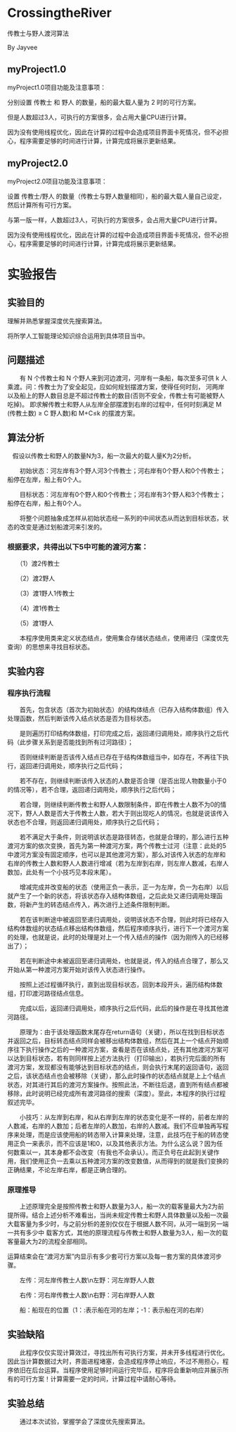 # CrossingtheRiver
传教士与野人渡河算法

By Jayvee

## myProject1.0
myProject1.0项目功能及注意事项：

  分别设置 传教士 和 野人 的数量，船的最大载人量为 2 时的可行方案。
  
  但是人数超过3人，可执行的方案很多，会占用大量CPU进行计算。
  
  因为没有使用线程优化，因此在计算的过程中会造成项目界面卡死情况，但不必担心，程序需要足够的时间进行计算，计算完成将展示更新结果。
  
## myProject2.0
myProject2.0项目功能及注意事项：

  设置 传教士/野人 的数量（传教士与野人数量相同），船的最大载人量自己设定，然后计算所有可行方案。
  
  与第一版一样，人数超过3人，可执行的方案很多，会占用大量CPU进行计算。
  
  因为没有使用线程优化，因此在计算的过程中会造成项目界面卡死情况，但不必担心，程序需要足够的时间进行计算，计算完成将展示更新结果。




# 实验报告

## 实验目的

理解并熟悉掌握深度优先搜索算法。

将所学人工智能理论知识综合运用到具体项目当中。

## 问题描述

　　有 N 个传教士和 N 个野人来到河边渡河，河岸有一条船，每次至多可供 k 人乘渡。问：传教士为了安全起见，应如何规划摆渡方案，使得任何时刻， 河两岸以及船上的野人数目总是不超过传教士的数目(否则不安全，传教士有可能被野人吃掉)。 即求解传教士和野人从左岸全部摆渡到右岸的过程中，任何时刻满足 M (传教土数) ≥ C 野人数)和 M+C≤k 的摆渡方案。

## 算法分析

   假设以传教士和野人的数量N为3，船一次最大的载人量K为2分析。

　　初始状态：河左岸有3个野人河3个传教士；河右岸有0个野人和0个传教士；船停在左岸，船上有0个人。

　　目标状态：河左岸有0个野人和0个传教士；河右岸有3个野人和3个传教士；船停在右岸，船上有0个人。

　　将整个问题抽象成怎样从初始状态经一系列的中间状态从而达到目标状态，状态的改变是通过划船渡河来引发的。

### 根据要求，共得出以下5中可能的渡河方案：

　　（1）渡2传教士

　　（2）渡2野人

　　（3）渡1野人1传教士

　　（4）渡1传教士

　　（5）渡1野人

　　本程序使用类来定义状态结点，使用集合存储状态结点，使用递归（深度优先查询）的思想来寻找目标状态。

## 实验内容

### 程序执行流程
　　首先，包含状态（首次为初始状态）的结构体结点（已存入结构体数组）传入处理函数，然后判断该传入结点状态是否为目标状态。

　　是则遍历打印结构体数组，打印完成之后，返回递归调用处，顺序执行之后代码（此步骤关系到是否能找到所有过河路径）；

　　否则继续判断是否该传入结点已存在于结构体数组当中，如存在，不再往下执行，返回递归调用处，顺序执行之后代码；

　　若不存在，则继续判断该传入状态的人数是否合理（是否出现人物数量小于0的情况等），若不合理，返回递归调用处，顺序执行之后代码；

　　若合理，则继续判断传教士和野人人数限制条件，即在传教士人数不为0的情况下，野人人数是否大于传教士人数，若大于则出现吃人的情况，也就是说该传入状态也不合理，则返回递归调用处，顺序执行之后代码；

　　若不满足大于条件，则说明该状态是路径转态，也就是合理的，那么进行五种渡河方案的依次变换，首先为第一种渡河方案，两个传教士过河（注意：此处的5中渡河方案没有固定顺序，也可以是其他渡河方案），那么对该传入状态的左岸和右岸的传教士人数和野人人数进行增减（若为左岸到右岸，则左岸人数减，右岸人数加，此处有一个小技巧见本段末尾）。

　　增减完成并改变船的状态（使用正负一表示，正一为左岸，负一为右岸）以后就产生了一个新的状态，将该状态存入结构体数组，之后此处又递归调用处理函数，将新产生的转态结点传入，再次进行上述条件限制判断。

　　若在该判断途中被返回至递归调用处，说明该状态不合理，则此时将已经存入结构体数组的状态结点移出结构体数组，然后程序顺序执行，进行下一个渡河方案的处理，也就是说，此时的处理是对上一个传入结点的操作（因为刚传入的已经移出了）；

　　若在判断途中未被返回至递归调用处，也就是说，传入的结点合理了，那么又开始从第一种渡河方案开始对该传入状态进行操作。

　　按照上述过程循环执行，直到出现目标状态，回到本段开头，遍历结构体数组，打印渡河路径结点信息。

　　完成以后，返回递归调用处，顺序执行之后代码，此后的操作是在寻找其他渡河路径。

　　原理为：由于该处理函数末尾存在return语句（关键），所以在找到目标状态并返回之后，目标转态结点同样会被移出结构体数组，然后在其上一个结点开始顺序往下执行操作之后的一种渡河方案，查看是否在该结点处，还有其他渡河方案可以达到目标状态，若有则同样按上述方法执行（打印输出），若执行完后面的所有渡河方案，发现都没有能够达到目标状态的结点，则会执行末尾的返回语句，返回之后，该状态结点也会被移除（关键），那么此时操作的状态结点就是上上个结点状态，对其进行其后的渡河方案操作。按照此法，不断往后退，直到所有结点都被移除，此时说明已经完成所有渡河路径的搜索（深度）。至此，本程序的执行过程叙述完毕。

　　小技巧：从左岸到右岸，和从右岸到左岸的状态变化是不一样的，前者左岸的人数减，右岸的人数加；后者左岸的人数加，右岸的人数减。我们不应单独再写程序来处理，而是应该使用船的转态带入计算来处理，注意，此技巧在于船的转态使用正负一来表示，而不应该是1和0，以及其他表示方法。为什么这么说？因为任何数乘以一，其本身都不会改变（有我也不会承认）。而正负号在此起到关键作用，我们使用正负一去乘以五种渡河方案的改变数值，从而得到的就是我们变换的正确结果，不论左岸右岸，都是正确合理的。

### 原理推导
　　上述原理完全是按照传教士和野人数量为3人，船一次的载客量最大为2为前提所得。结合上述分析不难看出，当尚未规定传教士和野人具体数量以及船一次最大载客量为多少时，与之前分析的差别仅仅在于根据人数不同，从河一端到另一端一共有多少中 载客方式，其他的原理流程与传教士和野人数量为3人，船一次的载客量最大为2的流程全部相同。
  
  
  运算结束会在“渡河方案”内显示有多少套可行方案以及每一套方案的具体渡河步骤。

　　左传：河左岸传教士人数\n左野：河左岸野人人数

　　右传：河右岸传教士人数\n右野：河右岸野人人数

　　船：船现在的位置（1：:表示船在河的左岸；-1：表示船在河的右岸）

## 实验缺陷
　　此程序仅仅实现计算效过，寻找出所有可执行方案，并未开多线程进行优化。因此当计算数据过大时，界面进程堵塞，会造成程序停止响应，不过不用担心，程序依旧在后台运算。当程序使用足够时间运行完毕后，程序将会重新响应并展示所有的可行方案！计算需要一定的时间，计算过程中请耐心等待。

## 实验总结
　　通过本次试验，掌握学会了深度优先搜索算法。


